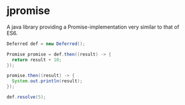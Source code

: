 # jpromise

A java library providing a Promise-implementation very similar to that of ES6. 


```java
Deferred def = new Deferred();

Promise promise = def.then((result) -> {
  return result + 10;
});

promise.then((result) -> {
  System.out.println(result);
});

def.resolve(5);

```
